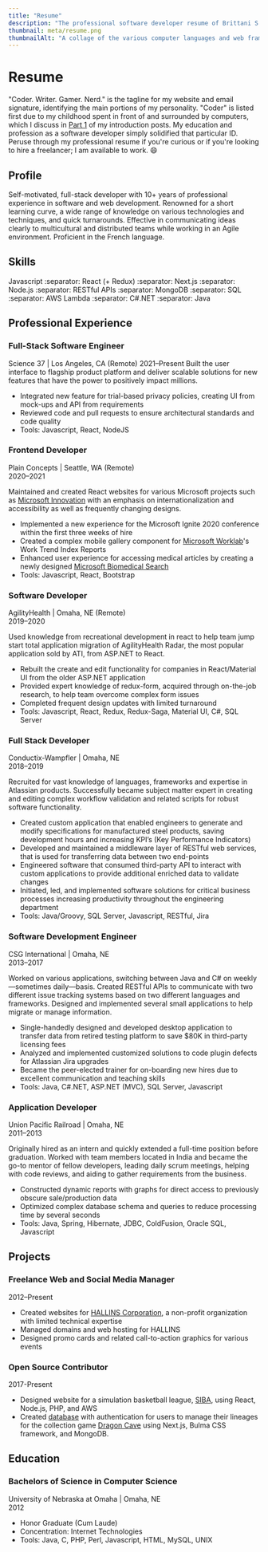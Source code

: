 ```yaml
---
title: "Resume"
description: "The professional software developer resume of Brittani S Avery, detailing her 10+ years experience with a wide variety of languages."
thumbnail: meta/resume.png
thumbnailAlt: "A collage of the various computer languages and web frameworks Brittani has used as well as companies where Brittani worked throughout her software developer career."
---
```


# Resume

"Coder. Writer. Gamer. Nerd." is the tagline for my website and email signature, identifying the main portions of my personality. "Coder" is listed first due to my childhood spent in front of and surrounded by computers, which I discuss in [Part 1](/post/intro-of-me-the-coder) of my introduction posts. My education and profession as a software developer simply solidified that particular ID. Peruse through my professional resume if you're curious or if you're looking to hire a freelancer; I am available to work. :smile:

## Profile

Self-motivated, full-stack developer with 10+ years of professional experience in software and web development.
Renowned for a short learning curve, a wide range of knowledge on various technologies and techniques, and quick turnarounds. Effective in communicating ideas clearly to multicultural and distributed teams while working in an Agile environment. Proficient in the French language.

## Skills

Javascript :separator: React (+ Redux) :separator: Next.js :separator: Node.js :separator: RESTful APIs :separator: MongoDB :separator: SQL :separator: AWS Lambda :separator: C#.NET :separator: Java

## Professional Experience

### Full-Stack Software Engineer

Science 37 | Los Angeles, CA (Remote)
2021–Present
Built the user interface to flagship product platform and deliver scalable solutions for new features that have the power
to positively impact millions.

- Integrated new feature for trial-based privacy policies, creating UI from mock-ups and API from requirements
- Reviewed code and pull requests to ensure architectural standards and code quality
- Tools: Javascript, React, NodeJS

### Frontend Developer

Plain Concepts | Seattle, WA (Remote)  
2020–2021

Maintained and created React websites for various Microsoft projects such as [Microsoft Innovation](https://innovation.microsoft.com/en-us) with an emphasis on internationalization and accessibility as well as frequently changing designs.

- Implemented a new experience for the Microsoft Ignite 2020 conference within the first three weeks of hire
- Created a complex mobile gallery component for [Microsoft Worklab](https://www.microsoft.com/en-us/worklab)'s Work Trend Index Reports
- Enhanced user experience for accessing medical articles by creating a newly designed [Microsoft Biomedical Search](https://biomedsearch.microsoft.com/en-us/)
- Tools: Javascript, React, Bootstrap

### Software Developer

AgilityHealth | Omaha, NE (Remote)  
2019–2020

Used knowledge from recreational development in react to help team jump start total application migration of
AgilityHealth Radar, the most popular application sold by ATI, from ASP.NET to React.

- Rebuilt the create and edit functionality for companies in React/Material UI from the older ASP.NET application
- Provided expert knowledge of redux-form, acquired through on-the-job research, to help team overcome
  complex form issues
- Completed frequent design updates with limited turnaround
- Tools: Javascript, React, Redux, Redux-Saga, Material UI, C#, SQL Server

### Full Stack Developer

Conductix-Wampfler | Omaha, NE  
2018–2019

Recruited for vast knowledge of languages, frameworks and expertise in Atlassian products. Successfully became subject matter expert in creating and editing complex workflow validation and related scripts for robust software functionality.

- Created custom application that enabled engineers to generate and modify specifications for manufactured steel
  products, saving development hours and increasing KPI’s (Key Performance Indicators)
- Developed and maintained a middleware layer of RESTful web services, that is used for transferring data
  between two end-points
- Engineered software that consumed third-party API to interact with custom applications to provide additional
  enriched data to validate changes
- Initiated, led, and implemented software solutions for critical business processes increasing productivity
  throughout the engineering department
- Tools: Java/Groovy, SQL Server, Javascript, RESTful, Jira

### Software Development Engineer

CSG International | Omaha, NE  
2013–2017

Worked on various applications, switching between Java and C# on weekly—sometimes daily—basis. Created RESTful
APIs to communicate with two different issue tracking systems based on two different languages and frameworks.
Designed and implemented several small applications to help migrate or manage information.

- Single-handedly designed and developed desktop application to transfer data from retired testing platform to
  save \$80K in third-party licensing fees
- Analyzed and implemented customized solutions to code plugin defects for Atlassian Jira upgrades
- Became the peer-elected trainer for on-boarding new hires due to excellent communication and teaching skills
- Tools: Java, C#.NET, ASP.NET (MVC), SQL Server, Javascript

### Application Developer

Union Pacific Railroad | Omaha, NE  
2011–2013

Originally hired as an intern and quickly extended a full-time position before graduation. Worked with team members located in India and became the go-to mentor of fellow developers, leading daily scrum meetings, helping with code reviews, and aiding to gather requirements from the business.

- Constructed dynamic reports with graphs for direct access to previously obscure sale/production data
- Optimized complex database schema and queries to reduce processing time by several seconds
- Tools: Java, Spring, Hibernate, JDBC, ColdFusion, Oracle SQL, Javascript

## Projects

### Freelance Web and Social Media Manager

2012–Present

- Created websites for [HALLINS Corporation](https://www.hallinscorp.com), a non-profit organization with limited technical expertise
- Managed domains and web hosting for HALLINS
- Designed promo cards and related call-to-action graphics for various events

### Open Source Contributor

2017-Present

- Designed website for a simulation basketball league, [SIBA](/code/siba), using React, Node.js, PHP, and AWS
- Created [database](/code/dcldb) with authentication for users to manage their lineages for the collection game [Dragon Cave](http://dragcave.net) using Next.js, Bulma CSS framework, and MongoDB.

## Education

### Bachelors of Science in Computer Science

University of Nebraska at Omaha | Omaha, NE  
2012

- Honor Graduate (Cum Laude)
- Concentration: Internet Technologies
- Tools: Java, C, PHP, Perl, Javascript, HTML, MySQL, UNIX
